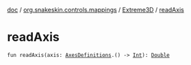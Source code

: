 [doc](../../index.md) / [org.snakeskin.controls.mappings](../index.md) / [Extreme3D](index.md) / [readAxis](./read-axis.md)

# readAxis

`fun readAxis(axis: `[`AxesDefinitions`](-mapping-definitions/-axes-definitions/index.md)`.() -> `[`Int`](https://kotlinlang.org/api/latest/jvm/stdlib/kotlin/-int/index.html)`): `[`Double`](https://kotlinlang.org/api/latest/jvm/stdlib/kotlin/-double/index.html)